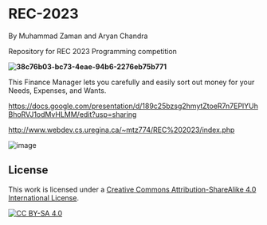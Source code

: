 # REC-2023
By Muhammad Zaman and Aryan Chandra

Repository for REC 2023 Programming competition 

**![38c76b03-bc73-4eae-94b6-2276eb75b771](https://github.com/mtzamanpk/REC-2023/assets/98908904/1a3e4e11-8616-4121-8578-a8eba6ce9a69)**


This Finance Manager lets you carefully and easily sort out money for your Needs, Expenses, and Wants. 

https://docs.google.com/presentation/d/189c25bzsg2hmytZtoeR7n7EPlYUhBhoRVJ1odMvHLMM/edit?usp=sharing

http://www.webdev.cs.uregina.ca/~mtz774/REC%202023/index.php

![image](https://github.com/mtzamanpk/REC-2023/assets/98908904/cffe56d0-f7b5-407d-b990-4d849ab5667d)


## License 

This work is licensed under a
[Creative Commons Attribution-ShareAlike 4.0 International License][cc-by-sa].

[![CC BY-SA 4.0][cc-by-sa-image]][cc-by-sa]

[cc-by-sa]: http://creativecommons.org/licenses/by-sa/4.0/
[cc-by-sa-image]: https://licensebuttons.net/l/by-sa/4.0/88x31.png
[cc-by-sa-shield]: https://img.shields.io/badge/License-CC%20BY--SA%204.0-lightgrey.svg
